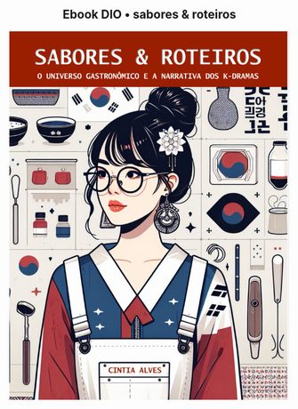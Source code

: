 <h2 align="center"> Ebook DIO • sabores & roteiros </h2> 

[![Texto alternativo da imagem](assets_images/ppt_capa.jpeg)](https://github.com/cintiaalvees/dio.ebook/blob/main/output_versao%20final/ebook%20dio.pdf)
